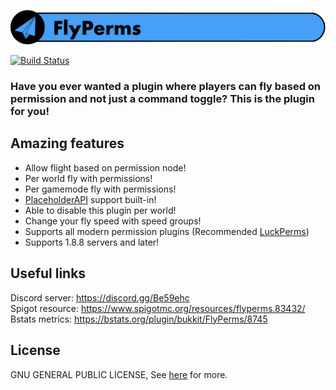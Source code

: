 ![FlyPerms](resource/FlyPerms.png)

[![Build Status](https://travis-ci.com/benwoo1110/FlyPerms.svg?branch=master)](https://travis-ci.com/benwoo1110/FlyPerms)

### Have you ever wanted a plugin where players can fly based on permission and not just a command toggle? This is the plugin for you!

## Amazing features
* Allow flight based on permission node!
* Per world fly with permissions!
* Per gamemode fly with permissions!
* [PlaceholderAPI](https://www.spigotmc.org/resources/placeholderapi.6245/) support built-in!
* Able to disable this plugin per world!
* Change your fly speed with speed groups!
* Supports all modern permission plugins (Recommended [LuckPerms](https://luckperms.net/download))
* Supports 1.8.8 servers and later!

## Useful links
Discord server: https://discord.gg/Be59ehc </br>
Spigot resource: https://www.spigotmc.org/resources/flyperms.83432/ </br>
Bstats metrics: https://bstats.org/plugin/bukkit/FlyPerms/8745 </br>

## License
GNU GENERAL PUBLIC LICENSE, See [here](LICENSE) for more.
